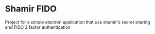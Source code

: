 # Shamir FIDO
Project for a simple electron application that use shamir's secret sharing and FIDO 2 factor authentication
